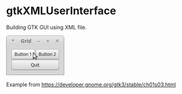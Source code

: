 # gtkXMLUserInterface

Building GTK GUI using XML file.

![Alt text](https://raw.githubusercontent.com/tapin13/gtkXMLUserInterface/master/Screenshot%20at%202017-02-14%2023%3A27%3A10.png)

Example from https://developer.gnome.org/gtk3/stable/ch01s03.html
